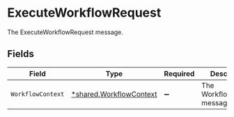 # ExecuteWorkflowRequest

The ExecuteWorkflowRequest message.


## Fields

| Field                                                                    | Type                                                                     | Required                                                                 | Description                                                              |
| ------------------------------------------------------------------------ | ------------------------------------------------------------------------ | ------------------------------------------------------------------------ | ------------------------------------------------------------------------ |
| `WorkflowContext`                                                        | [*shared.WorkflowContext](../../../pkg/models/shared/workflowcontext.md) | :heavy_minus_sign:                                                       | The WorkflowContext message.                                             |